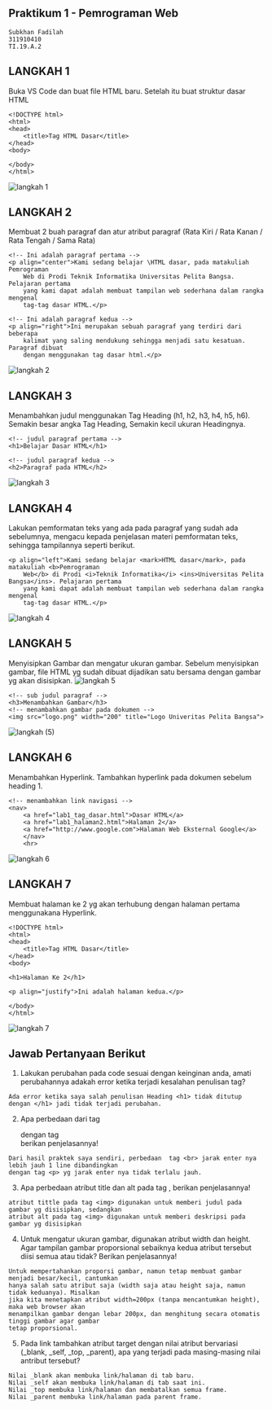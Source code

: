 ## Praktikum 1 - Pemrograman Web
~~~
Subkhan Fadilah
311910410
TI.19.A.2
~~~
## LANGKAH 1
Buka VS Code dan buat file HTML baru. Setelah itu buat struktur dasar HTML
~~~
<!DOCTYPE html>
<html>
<head>
    <title>Tag HTML Dasar</title>
</head>
<body>

</body>
</html>
~~~
![langkah 1](https://user-images.githubusercontent.com/56526583/112930217-191bfb80-9144-11eb-94e2-f8380fce2111.png)
## LANGKAH 2
Membuat 2 buah paragraf dan atur atribut paragraf (Rata Kiri / Rata Kanan / Rata Tengah / Sama Rata)
~~~
<!-- Ini adalah paragraf pertama -->
<p align="center">Kami sedang belajar \HTML dasar, pada matakuliah Pemrograman
    Web di Prodi Teknik Informatika Universitas Pelita Bangsa. Pelajaran pertama
    yang kami dapat adalah membuat tampilan web sederhana dalam rangka mengenal
    tag-tag dasar HTML.</p>

<!-- Ini adalah paragraf kedua -->
<p align="right">Ini merupakan sebuah paragraf yang terdiri dari beberapa
    kalimat yang saling mendukung sehingga menjadi satu kesatuan. Paragraf dibuat
    dengan menggunakan tag dasar html.</p>
~~~
![langkah 2](https://user-images.githubusercontent.com/56526583/112931541-92b4e900-9146-11eb-85bd-6b5b7cfea80c.png)
## LANGKAH 3
Menambahkan judul menggunakan Tag Heading (h1, h2, h3, h4, h5, h6). Semakin besar angka Tag Heading, Semakin kecil ukuran Headingnya.
~~~
<!-- judul paragraf pertama -->
<h1>Belajar Dasar HTML</h1>

<!-- judul paragraf kedua -->
<h2>Paragraf pada HTML</h2>
~~~
![langkah 3](https://user-images.githubusercontent.com/56526583/112931770-f0e1cc00-9146-11eb-912c-9841037a38f2.png)
## LANGKAH 4
Lakukan pemformatan teks yang ada pada paragraf yang sudah ada sebelumnya, mengacu kepada penjelasan materi pemformatan teks, sehingga tampilannya seperti berikut.
~~~
<p align="left">Kami sedang belajar <mark>HTML dasar</mark>, pada matakuliah <b>Pemrograman
    Web</b> di Prodi <i>Teknik Informatika</i> <ins>Universitas Pelita Bangsa</ins>. Pelajaran pertama
    yang kami dapat adalah membuat tampilan web sederhana dalam rangka mengenal
    tag-tag dasar HTML.</p>
~~~
![langkah 4](https://user-images.githubusercontent.com/56526583/112932883-eb858100-9148-11eb-880a-3226a38ce996.png)
## LANGKAH 5
Menyisipkan Gambar dan mengatur ukuran gambar. Sebelum menyisipkan gambar, file HTML yg sudah dibuat dijadikan satu bersama dengan gambar yg akan disisipkan.
![langkah 5](https://user-images.githubusercontent.com/56526583/112932967-18d22f00-9149-11eb-9d3f-db79790fda9b.png)
~~~
<!-- sub judul paragraf -->
<h3>Menambahkan Gambar</h3>
<!-- menambahkan gambar pada dokumen -->
<img src="logo.png" width="200" title="Logo Univeritas Pelita Bangsa">
~~~
![langkah (5)](https://user-images.githubusercontent.com/56526583/112933141-78303f00-9149-11eb-945d-e67dc64e6c56.png)
## LANGKAH 6
Menambahkan Hyperlink. Tambahkan hyperlink pada dokumen sebelum heading 1.
~~~
<!-- menambahkan link navigasi -->
<nav>
    <a href="lab1_tag_dasar.html">Dasar HTML</a>
    <a href="lab1_halaman2.html">Halaman 2</a>
    <a href="http://www.google.com">Halaman Web Eksternal Google</a>
    </nav>
    <hr>
~~~
![langkah 6](https://user-images.githubusercontent.com/56526583/112933430-07d5ed80-914a-11eb-9f4d-a7510d3ce129.png)
## LANGKAH 7
Membuat halaman ke 2 yg akan terhubung dengan halaman pertama menggunakana Hyperlink.
~~~
<!DOCTYPE html>
<html>
<head>
    <title>Tag HTML Dasar</title>
</head>
<body>

<h1>Halaman Ke 2</h1>

<p align="justify">Ini adalah halaman kedua.</p>

</body>
</html>
~~~
![langkah 7](https://user-images.githubusercontent.com/56526583/112933553-47043e80-914a-11eb-8153-d2fa90e879cc.png)
## Jawab Pertanyaan Berikut
1. Lakukan perubahan pada code sesuai dengan keinginan anda, amati perubahannya adakah error ketika terjadi kesalahan penulisan tag?
~~~
Ada error ketika saya salah penulisan Heading <h1> tidak ditutup dengan </h1> jadi tidak terjadi perubahan.
~~~
2. Apa perbedaan dari tag <p> dengan tag <br> berikan penjelasannya!
~~~
Dari hasil praktek saya sendiri, perbedaan  tag <br> jarak enter nya lebih jauh 1 line dibandingkan
dengan tag <p> yg jarak enter nya tidak terlalu jauh.
~~~
3. Apa perbedaan atribut title dan alt pada tag <img>, berikan penjelasannya!
~~~
atribut tittle pada tag <img> digunakan untuk memberi judul pada gambar yg disisipkan, sedangkan
atribut alt pada tag <img> digunakan untuk memberi deskripsi pada gambar yg disisipkan
~~~
4. Untuk mengatur ukuran gambar, digunakan atribut width dan height. Agar tampilan gambar proporsional sebaiknya kedua atribut tersebut diisi semua atau tidak? Berikan penjelasannya!
~~~
Untuk mempertahankan proporsi gambar, namun tetap membuat gambar menjadi besar/kecil, cantumkan
hanya salah satu atribut saja (width saja atau height saja, namun tidak keduanya). Misalkan
jika kita menetapkan atribut width=200px (tanpa mencantumkan height), maka web browser akan
menampilkan gambar dengan lebar 200px, dan menghitung secara otomatis tinggi gambar agar gambar
tetap proporsional.
~~~
5. Pada link tambahkan atribut target dengan nilai atribut bervariasi (_blank, _self, _top, _parent), apa yang terjadi pada masing-masing nilai antribut tersebut?
~~~
Nilai _blank akan membuka link/halaman di tab baru.
Nilai _self akan membuka link/halaman di tab saat ini.
Nilai _top membuka link/halaman dan membatalkan semua frame.
Nilai _parent membuka link/halaman pada parent frame.
~~~





    
    
    
    
    



